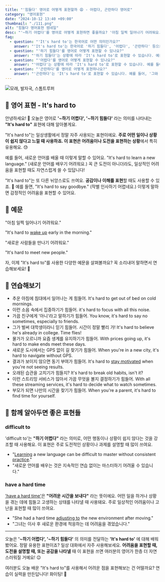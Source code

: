 ```yaml
---
title: "'힘들다' 영어로 어떻게 표현할까 😩 - 어렵다, 곤란하다 영어로"
category: "영어표현"
date: "2024-10-12 13:40 +09:00"
thumbnail: "./111.png"
alt: "힘들다 영어표현 썸네일"
desc: "'~하기 어렵다'를 영어로 어떻게 표현하면 좋을까요? '아침 일찍 일어나기 어려워요.', '새로운 사람들을 만나기 어려워요.' 등을 영어로 표현하는 법을 배워봅시다. 다양한 예문을 통해서 연습하고 본인의 표현으로 만들어 보세요."
faq:
  - question: "'It's hard to'는 한국어로 어떤 의미인가요?"
    answer: "'It's hard to'는 한국어로 '하기 힘들다', '어렵다', '곤란하다' 등으로 번역될 수 있습니다. 어떤 일을 수행하기가 쉽지 않다는 의미를 전달할 때 사용합니다."
  - question: "'하기 힘들다'를 영어로 어떻게 표현할 수 있나요?"
    answer: "'하기 힘들다'는 상황에 따라 'It's hard to'로 표현할 수 있습니다. 예를 들어, '이 문제를 푸는 것이 힘들어'는 'It's hard to solve this problem'로 말할 수 있습니다."
  - question: "'어렵다'를 영어로 어떻게 표현할 수 있나요?"
    answer: "'어렵다'는 상황에 따라 'It's hard to'로 표현할 수 있습니다. 예를 들어, '새로운 언어를 배우는 것은 정말 어려워'는 'It's hard to learn a new language'로 말할 수 있습니다."
  - question: "'곤란하다'를 영어로 어떻게 표현하나요?"
    answer: "'곤란하다'는 'It's hard to'로 표현할 수 있습니다. 예를 들어, '그와 대화하는 것은 곤란해'는 'It's hard to talk to him'으로 표현할 수 있습니다."
---
```


![모래, 발자국, 스톰트루퍼](./111-1.jpg)

## 🌟 영어 표현 - It's hard to

안녕하세요! 👋 오늘은 영어로 **'~하기 어렵다', '~하기 힘들다'** 라는 의미를 나타내는 **"It's hard to"** 표현에 대해 알아볼게요.

"It's hard to"는 일상생활에서 정말 자주 사용되는 표현이에요. **주로 어떤 일이나 상황이 쉽지 않다고 느낄 때 사용하죠. 이 표현은 어려움이나 도전을 표현하는 상황**에서 특히 유용해요. 😓

예를 들어, 새로운 언어를 배울 때 이렇게 말할 수 있어요. "It's hard to learn a new language." (새로운 언어를 배우기 어려워요.) 꼭 큰 도전이 아니더라도, 일상적인 어려움을 표현할 때도 자연스럽게 쓸 수 있답니다!

"It's hard to"는 또 다른 뉘앙스로도 쓰여요. **공감이나 이해를 표현**할 때도 사용할 수 있죠. 🤗 예를 들면, "It's hard to say goodbye." (작별 인사하기 어렵네요.) 이렇게 말하면 감정적인 어려움을 표현할 수 있어요.

## 📖 예문

"아침 일찍 일어나기 어려워요."

"It's hard to [wake up](/blog/in-english/300.wake-up/) early in the morning."

"새로운 사람들을 만나기 어려워요."

"It's hard to meet new people."

자, 이제 "It's hard to"를 사용한 다양한 예문을 살펴볼까요? 꼭 소리내어 말하면서 연습해보세요! 🚀

## 💬 연습해보기

<ul data-interactive-list>
  <li data-interactive-item>
    <span data-toggler>추운 아침에 침대에서 일어나는 게 힘들어.</span>
    <span data-answer>It's hard to get out of bed on cold mornings.</span>
  </li>
  <li data-interactive-item>
    <span data-toggler>이런 소음 속에서 집중하기가 힘들어.</span>
    <span data-answer>it's hard to focus with all this noise.</span>
  </li>
  <li data-interactive-item>
    <span data-toggler>가끔 친구에게 '아니'라고 말하기가 힘들어.</span>
    <span data-answer>You know, it's hard to say no sometimes, especially to friends.</span>
  </li>
  <li data-interactive-item>
    <span data-toggler>그가 벌써 대학생이라니 믿기 힘들어. 시간이 정말 빨리 가!</span>
    <span data-answer>It's hard to believe he's already in college. Time flies!</span>
  </li>
  <li data-interactive-item>
    <span data-toggler>물가가 오르니까 요즘 생계를 유지하기가 힘들어.</span>
    <span data-answer>With prices going up, it's hard to make ends meet these days.</span>
  </li>
  <li data-interactive-item>
    <span data-toggler>새로운 도시에서는 GPS 없이 길 찾기가 힘들어.</span>
    <span data-answer>When you're in a new city, it's hard to navigate without GPS.</span>
  </li>
  <li data-interactive-item>
    <span data-toggler>결과가 보이지 않으면 동기 부여가 힘들어.</span>
    <span data-answer>It's hard to <a href="/blog/in-english/119.stay/">stay motivated</a> when you're not seeing results.</span>
  </li>
  <li data-interactive-item>
    <span data-toggler>오래된 습관을 고치기가 힘들지?</span>
    <span data-answer>It's hard to break old habits, isn't it?</span>
  </li>
  <li data-interactive-item>
    <span data-toggler>이런 스트리밍 서비스가 많아서 가끔 무엇을 볼지 결정하기가 힘들어.</span>
    <span data-answer>With all these streaming services, it's hard to decide what to watch sometimes.</span>
  </li>
  <li data-interactive-item>
    <span data-toggler>부모가 되면 나만의 시간을 찾기가 힘들어.</span>
    <span data-answer>When you're a parent, it's hard to find time for yourself.</span>
  </li>
</ul>

## 🤝 함께 알아두면 좋은 표현들

### difficult to

'difficult to'는 **"하기 어렵다"** 라는 의미로, 어떤 행동이나 상황이 쉽지 않다는 것을 강조할 때 사용해요. 이 표현은 주로 도전적인 상황이나 과제를 설명할 때 많이 쓰여요.

- "[Learning](/blog/in-english/245.learn/) a new language can be difficult to master without consistent [practice](/blog/in-english/247.practice/)."
- "새로운 언어를 배우는 것은 지속적인 연습 없이는 마스터하기 어려울 수 있습니다."

### have a hard time

['have a hard time'](/blog/vocab-1/026.have-a-hard-time-ing/)은 **"어려운 시간을 보내다"** 라는 뜻이에요. 어떤 일을 하거나 상황을 겪는 데에 힘들고 고생하는 상태를 나타낼 때 사용돼요. 주로 일상적인 어려움이나 고난을 표현할 때 많이 쓰여요.

- "She had a hard time [adjusting to](/blog/in-english/073.adjust-to/) the new environment after moving."
- "그녀는 이사 후 새로운 환경에 적응하는 데 어려움을 겪었습니다."

---

오늘은 **'~하기 어렵다', '~하기 힘들다'** 의 의미를 전달하는 **'It's hard to'** 에 대해 배워봤어요. 정말 유용한 표현이죠? 일상 대화에서 자주 사용해보세요. **어려움을 표현할 때, 도전을 설명할 때, 또는 공감을 나타낼** 때 이 표현을 쓰면 여러분의 영어가 한층 더 자연스러워질 거예요! 😉

여러분도 오늘 배운 "It's hard to"를 사용해서 어려운 점을 표현해보는 건 어떨까요? 연습이 실력을 만든답니다! 화이팅! 💪
